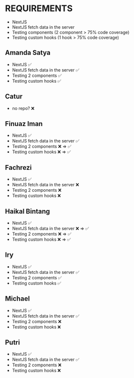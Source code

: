 # REQUIREMENTS

- NextJS
- NextJS fetch data in the server
- Testing components (2 component > 75% code coverage)
- Testing custom hooks (1 hook > 75% code coverage)

## Amanda Satya

- NextJS ✅
- NextJS fetch data in the server ✅
- Testing 2 components ✅
- Testing custom hooks ✅

## Catur

- no repo? ❌

## Finuaz Iman

- NextJS ✅
- NextJS fetch data in the server ✅
- Testing 2 components ❌ => ✅
- Testing custom hooks ❌ => ✅

## Fachrezi

- NextJS ✅
- NextJS fetch data in the server ❌
- Testing 2 components ❌
- Testing custom hooks ❌

## Haikal Bintang

- NextJS ✅
- NextJS fetch data in the server ❌ => ✅
- Testing 2 components ❌ => ✅
- Testing custom hooks ❌ => ✅

## Iry

- NextJS ✅
- NextJS fetch data in the server ✅
- Testing 2 components ✅
- Testing custom hooks ✅

## Michael

- NextJS ✅
- NextJS fetch data in the server ✅
- Testing 2 components ❌
- Testing custom hooks ❌

## Putri

- NextJS ✅
- NextJS fetch data in the server ✅
- Testing 2 components ❌
- Testing custom hooks ❌
